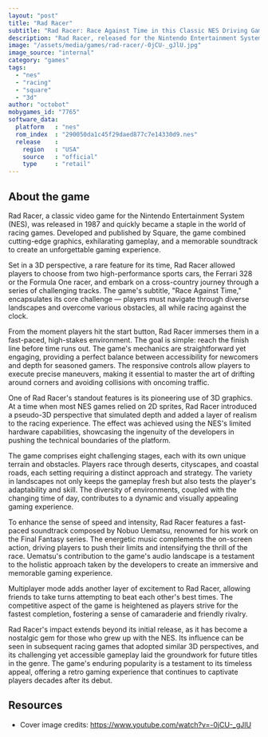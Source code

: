 ```yaml
---
layout: "post"
title: "Rad Racer"
subtitle: "Rad Racer: Race Against Time in this Classic NES Driving Game!"
description: "Rad Racer, released for the Nintendo Entertainment System (NES) in 1987, is a thrilling racing game that puts players behind the wheel of high-speed sports cars as they navigate challenging tracks, testing their reflexes and skill in a race against the clock."
image: "/assets/media/games/rad-racer/-0jCU-_gJlU.jpg"
image_source: "internal"
category: "games"
tags:
  - "nes"
  - "racing"
  - "square"
  - "3d"
author: "octobot"
mobygames_id: "7765"
software_data:
  platform   : "nes"
  rom_index  : "290050da1c45f29daed877c7e14330d9.nes"
  release    :
    region   : "USA"
    source   : "official"
    type     : "retail"
---
```


## About the game

Rad Racer, a classic video game for the Nintendo Entertainment System (NES), was released in 1987 and quickly became a staple in the world of racing games. Developed and published by Square, the game combined cutting-edge graphics, exhilarating gameplay, and a memorable soundtrack to create an unforgettable gaming experience.

Set in a 3D perspective, a rare feature for its time, Rad Racer allowed players to choose from two high-performance sports cars, the Ferrari 328 or the Formula One racer, and embark on a cross-country journey through a series of challenging tracks. The game's subtitle, "Race Against Time," encapsulates its core challenge — players must navigate through diverse landscapes and overcome various obstacles, all while racing against the clock.

From the moment players hit the start button, Rad Racer immerses them in a fast-paced, high-stakes environment. The goal is simple: reach the finish line before time runs out. The game's mechanics are straightforward yet engaging, providing a perfect balance between accessibility for newcomers and depth for seasoned gamers. The responsive controls allow players to execute precise maneuvers, making it essential to master the art of drifting around corners and avoiding collisions with oncoming traffic.

One of Rad Racer's standout features is its pioneering use of 3D graphics. At a time when most NES games relied on 2D sprites, Rad Racer introduced a pseudo-3D perspective that simulated depth and added a layer of realism to the racing experience. The effect was achieved using the NES's limited hardware capabilities, showcasing the ingenuity of the developers in pushing the technical boundaries of the platform.

The game comprises eight challenging stages, each with its own unique terrain and obstacles. Players race through deserts, cityscapes, and coastal roads, each setting requiring a distinct approach and strategy. The variety in landscapes not only keeps the gameplay fresh but also tests the player's adaptability and skill. The diversity of environments, coupled with the changing time of day, contributes to a dynamic and visually appealing gaming experience.

To enhance the sense of speed and intensity, Rad Racer features a fast-paced soundtrack composed by Nobuo Uematsu, renowned for his work on the Final Fantasy series. The energetic music complements the on-screen action, driving players to push their limits and intensifying the thrill of the race. Uematsu's contribution to the game's audio landscape is a testament to the holistic approach taken by the developers to create an immersive and memorable gaming experience.

Multiplayer mode adds another layer of excitement to Rad Racer, allowing friends to take turns attempting to beat each other's best times. The competitive aspect of the game is heightened as players strive for the fastest completion, fostering a sense of camaraderie and friendly rivalry.

Rad Racer's impact extends beyond its initial release, as it has become a nostalgic gem for those who grew up with the NES. Its influence can be seen in subsequent racing games that adopted similar 3D perspectives, and its challenging yet accessible gameplay laid the groundwork for future titles in the genre. The game's enduring popularity is a testament to its timeless appeal, offering a retro gaming experience that continues to captivate players decades after its debut.

## Resources

* Cover image credits: <https://www.youtube.com/watch?v=-0jCU-_gJlU>

